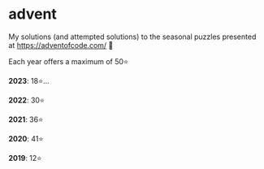 # advent
My solutions (and attempted solutions) to the seasonal puzzles presented at https://adventofcode.com/ :star_struck:

Each year offers a maximum of 50⭐

**2023**: 18⭐...

**2022**: 30⭐

**2021**: 36⭐

**2020**: 41⭐

**2019**: 12⭐
